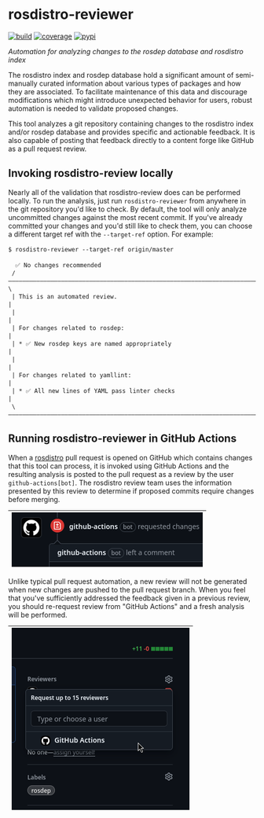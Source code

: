 # rosdistro-reviewer

[![build](https://img.shields.io/github/actions/workflow/status/ros-infrastructure/rosdistro-reviewer/ci.yaml?branch=main&event=push)](https://github.com/ros-infrastructure/rosdistro-reviewer/actions/workflows/ci.yaml?query=branch%3Amain+event%3Apush)
[![coverage](https://img.shields.io/codecov/c/github/ros-infrastructure/rosdistro-reviewer/main)](https://app.codecov.io/gh/ros-infrastructure/rosdistro-reviewer/branch/main)
[![pypi](https://img.shields.io/pypi/v/rosdistro-reviewer)](https://pypi.org/project/rosdistro-reviewer/)

_Automation for analyzing changes to the rosdep database and rosdistro index_

The rosdistro index and rosdep database hold a significant amount of semi-manually curated information about various types of packages and how they are associated. To facilitate maintenance of this data and discourage modifications which might introduce unexpected behavior for users, robust automation is needed to validate proposed changes.

This tool analyzes a git repository containing changes to the rosdistro index and/or rosdep database and provides specific and actionable feedback. It is also capable of posting that feedback directly to a content forge like GitHub as a pull request review.

## Invoking rosdistro-review locally

Nearly all of the validation that rosdistro-review does can be performed locally. To run the analysis, just run `rosdistro-reviewer` from anywhere in the git repository you'd like to check. By default, the tool will only analyze uncommitted changes against the most recent commit. If you've already committed your changes and you'd still like to check them, you can choose a different target ref with the `--target-ref` option. For example:
```
$ rosdistro-reviewer --target-ref origin/master

  ✅ No changes recommended
 /————————————————————————————————————————————————————————————————————————————\
 | This is an automated review.                                               |
 |                                                                            |
 | For changes related to rosdep:                                             |
 | * ✅ New rosdep keys are named appropriately                               |
 |                                                                            |
 | For changes related to yamllint:                                           |
 | * ✅ All new lines of YAML pass linter checks                              |
 \————————————————————————————————————————————————————————————————————————————/
```

## Running rosdistro-reviewer in GitHub Actions

When a [rosdistro](https://github.com/ros/rosdistro) pull request is opened on GitHub which contains changes that this tool can process, it is invoked using GitHub Actions and the resulting analysis is posted to the pull request as a review by the user `github-actions[bot]`. The rosdistro review team uses the information presented by this review to determine if proposed commits require changes before merging.

| ![example GitHub pull request review](docs/github_review.png) |
|-|

Unlike typical pull request automation, a new review will not be generated when new changes are pushed to the pull request branch. When you feel that you've sufficiently addressed the feedback given in a previous review, you should re-request review from "GitHub Actions" and a fresh analysis will be performed.

| ![requesting re-review from GitHub Actions](docs/github_review_request.png) |
|-|
